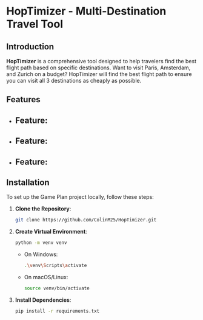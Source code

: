 # HopTimizer - Multi-Destination Travel Tool

## Introduction

**HopTimizer** is a comprehensive tool designed to help travelers find the best flight path based on specific destinations. Want to visit Paris, Amsterdam, and Zurich on a budget? 
HopTimizer will find the best flight path to ensure you can visit all 3 destinations as cheaply as possible.

## Features

- **Feature**:
    - 

- **Feature**:
    - 

- **Feature**:
    - 

## Installation

To set up the Game Plan project locally, follow these steps:

1. **Clone the Repository**:
   ```bash
   git clone https://github.com/ColinM25/HopTimizer.git

2. **Create Virtual Environment**:
   ```bash
   python -m venv venv
   ```

   - On Windows:
      ```bash
      .\venv\Scripts\activate
      ```
    - On macOS/Linux:
      ```bash
      source venv/bin/activate
      ```
3. **Install Dependencies**:
   ```bash
   pip install -r requirements.txt
   ```
